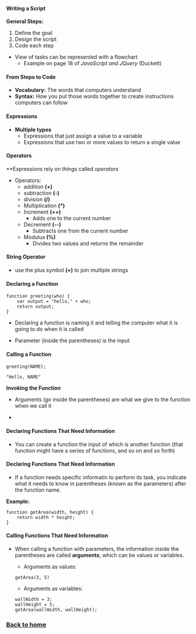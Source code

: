 

#### **Writing a Script**

**General Steps:**

1. Define the goal
1. Design the script
1. Code each step

* View of tasks can be represented with a flowchart
    * Example on page 18 of *JavaScript and JQuery* (Duckett)

#### From Steps to Code

* **Vocabulary:** The words that computers understand
* **Syntax:** How you put those words together to create instructions computers can follow

#### **Expressions**

* **Multiple types**
    * Expressions that just assign a value to a variable
    * Expressions that use two or more values to return a single value

#### **Operators**

**Expressions rely on things called _operators_

* Operators:
    * addition **(+)**
    * subtraction **(-)**
    * division **(/)**
    * Multiplication **(*)**
    * Increment **(++)**
        - Adds one to the current number
    * Decrement **(--)**
        - Subtracts one from the current number
    * Modulus **(%)**
        - Divides two values and returns the remainder

#### **String Operator**

* use the plus symbol **(+)** to join multiple strings

#### **Declaring a Function**

```
function greeting(who) {
    var output = "hello," + who;
    return output;
}
```

* Declaring a function is naming it and telling the computer what it is going to do when it is called 

* Parameter (inside the parentheses) is the input


#### **Calling a Function**

```
greeting(NAME);

"Hello, NAME"
```

**Invoking the Function**

* Arguments (go inside the parentheses) are what we give to the function when we call it

* 

#### **Declaring Functions That Need Information**

* You can create a function the input of which is another function (that function might have a series of functions, and so on and so forth)

#### **Declaring Functions That Need Information**

* If a function needs specific informatin to perform its task, you indicate what it needs to know in parentheses (known as the parameters) after the function name.

**Example:**

```
function getArea(width, height) {
    return width * height;
}
```

#### **Calling Functions That Need Information**

* When calling a function with parameters, the information inside the parentheses are called **arguments**, which can be values or variables.

    - Arguments as values:

    ```
    getArea(3, 5)
    ```

    - Arguments as variables:

    ```
    wallWidth = 3;
    wallHeight = 5;
    getArea(wallWidth, wallHeight);
    ```

### [Back to home](https://dcalhoun286.github.io/reading-notes/)